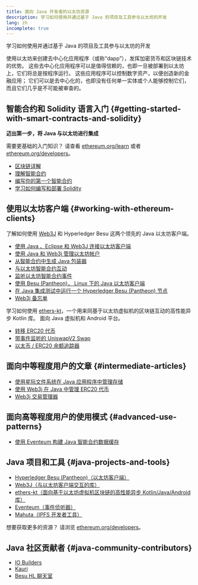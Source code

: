 ```yaml
---
title: 面向 Java 开发者的以太坊资源
description: 学习如何使用并通过基于 Java 的项目及工具参与以太坊的开发
lang: zh
incomplete: true
---
```


<FeaturedText>学习如何使用并通过基于 Java 的项目及工具参与以太坊的开发</FeaturedText>

使用以太坊来创建去中心化应用程序（或称“dapp”），发挥加密货币和区块链技术的优势。 这些去中心化应用程序可以是值得信赖的，也即一旦被部署到以太坊上，它们将总是按程序运行。 这些应用程序可以控制数字资产，以便创造新的金融应用； 它们可以是去中心化的，也即没有任何单一实体或个人能够控制它们，而且它们几乎是不可能被审查的。

## 智能合约和 Solidity 语言入门 {#getting-started-with-smart-contracts-and-solidity}

**迈出第一步，将 Java 与以太坊进行集成**

需要更基础的入门知识？ 请查看 [ethereum.org/learn](/learn/) 或者 [ethereum.org/developers](/developers/)。

- [区块链详解](https://kauri.io/article/d55684513211466da7f8cc03987607d5/blockchain-explained)
- [理解智能合约](https://kauri.io/article/e4f66c6079e74a4a9b532148d3158188/ethereum-101-part-5-the-smart-contract)
- [编写你的第一个智能合约](https://kauri.io/article/124b7db1d0cf4f47b414f8b13c9d66e2/remix-ide-your-first-smart-contract)
- [学习如何编写和部署 Solidity](https://kauri.io/article/973c5f54c4434bb1b0160cff8c695369/understanding-smart-contract-compilation-and-deployment)

## 使用以太坊客户端 {#working-with-ethereum-clients}

了解如何使用 [Web3J](https://github.com/web3j/web3j) 和 Hyperledger Besu 这两个领先的 Java 以太坊客户端。

- [使用 Java 、Eclipse 和 Web3J 连接以太坊客户端](https://kauri.io/article/b9eb647c47a546bc95693acc0be72546/connecting-to-an-ethereum-client-with-java-eclipse-and-web3j)
- [使用 Java 和 Web3j 管理以太坊帐户](https://kauri.io/article/925d923e12c543da9a0a3e617be963b4/manage-an-ethereum-account-with-java-and-web3j)
- [从智能合约中生成 Java 包装器](https://kauri.io/article/84475132317d4d6a84a2c42eb9348e4b/generate-a-java-wrapper-from-your-smart-contract)
- [与以太坊智能合约互动](https://kauri.io/article/14dc434d11ef4ee18bf7d57f079e246e/interacting-with-an-ethereum-smart-contract-in-java)
- [监听以太坊智能合约事件](https://kauri.io/article/760f495423db42f988d17b8c145b0874/listening-for-ethereum-smart-contract-events-in-java)
- [使用 Besu (Pantheon)， Linux 下的 Java 以太坊客户端](https://kauri.io/article/276dd27f1458443295eea58403fd6965/using-pantheon-the-java-ethereum-client-with-linux)
- [在 Java 集成测试中运行一个 Hyperledger Besu (Pantheon) 节点](https://kauri.io/article/7dc3ecc391e54f7b8cbf4e5fa0caf780/running-a-pantheon-node-in-java-integration-tests)
- [Web3j 备忘单](https://kauri.io/web3j-cheat-sheet-(java-ethereum)/5dfa1ea941ac3d0001ce1d90/c)

学习如何使用 [ethers-kt](https://github.com/Kr1ptal/ethers-kt)，一个用来同基于以太坊虚拟机的区块链互动的高性能异步 Kotlin 库。 面向 Java 虚拟机和 Android 平台。
- [转移 ERC20 代币](https://github.com/Kr1ptal/ethers-kt/blob/master/examples/src/main/kotlin/io/ethers/examples/abi/TransferERC20.kt)
- [带事件监听的 UniswapV2 Swap](https://github.com/Kr1ptal/ethers-kt/blob/master/examples/src/main/kotlin/io/ethers/examples/tokenswapwitheventlistening/TokenSwapWithEventListening.kt)
- [以太币 / ERC20 余额追踪器](https://github.com/Kr1ptal/ethers-kt/blob/master/examples/src/main/kotlin/io/ethers/examples/balancetracker/BalanceTracker.kt)

## 面向中等程度用户的文章 {#intermediate-articles}

- [使用星际文件系统在 Java 应用程序中管理存储](https://kauri.io/article/3e8494f4f56f48c4bb77f1f925c6d926/managing-storage-in-a-java-application-with-ipfs)
- [使用 Web3j 在 Java 中管理 ERC20 代币](https://kauri.io/article/d13e911bbf624108b1d5718175a5e0a0/manage-erc20-tokens-in-java-with-web3j)
- [Web3j 交易管理器](https://kauri.io/article/4cb780bb4d0846438d11885a25b6d7e7/web3j-transaction-managers)

## 面向高等程度用户的使用模式 {#advanced-use-patterns}

- [使用 Eventeum 构建 Java 智能合约数据缓存](https://kauri.io/article/fe81ee9612eb4e5a9ab72790ef24283d/using-eventeum-to-build-a-java-smart-contract-data-cache)

## Java 项目和工具 {#java-projects-and-tools}

- [Hyperledger Besu (Pantheon)（以太坊客户端）](https://docs.pantheon.pegasys.tech/en/stable/)
- [Web3J（与以太坊客户端交互的库）](https://github.com/web3j/web3j)
- [ethers-kt（面向基于以太坊虚拟机区块链的高性能异步 Kotlin/Java/Android 库）](https://github.com/Kr1ptal/ethers-kt)
- [Eventeum（事件侦听器）](https://github.com/ConsenSys/eventeum)
- [Mahuta（IPFS 开发者工具）](https://github.com/ConsenSys/mahuta)

想要获取更多的资源？ 请浏览 [ethereum.org/developers](/developers/)。

## Java 社区贡献者 {#java-community-contributors}

- [IO Builders](https://io.builders)
- [Kauri](https://kauri.io)
- [Besu HL 聊天室](https://chat.hyperledger.org/channel/besu)

